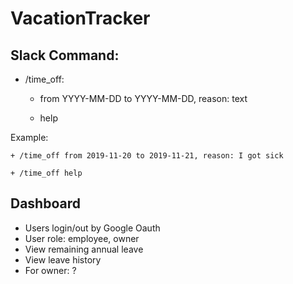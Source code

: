 # VacationTracker

## Slack Command:

- /time_off: 

	+ from YYYY-MM-DD to YYYY-MM-DD, reason: text

	+ help

Example:

	+ /time_off from 2019-11-20 to 2019-11-21, reason: I got sick

	+ /time_off help

## Dashboard

- Users login/out by Google Oauth
- User role: employee, owner
- View remaining annual leave
- View leave history
- For owner: ?

